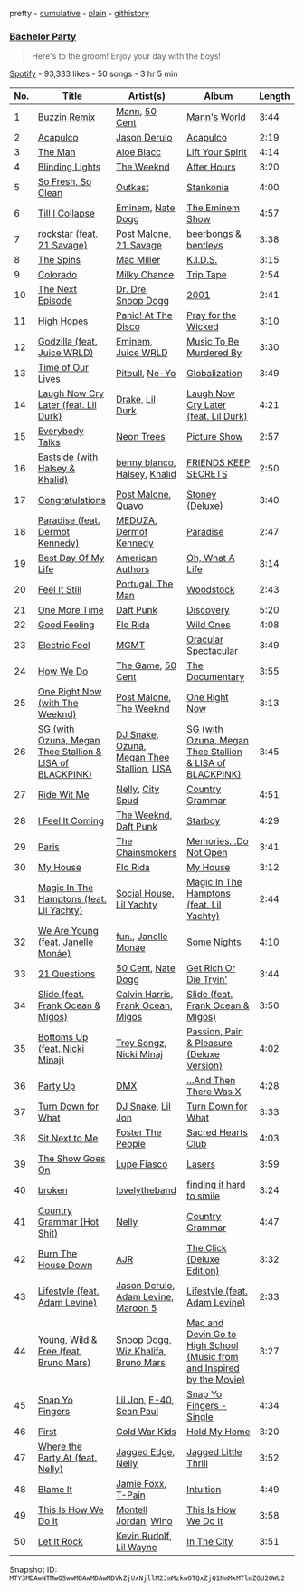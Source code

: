 pretty - [cumulative](/playlists/cumulative/37i9dQZF1DX2pto11EMGQc.md) - [plain](/playlists/plain/37i9dQZF1DX2pto11EMGQc) - [githistory](https://github.githistory.xyz/mackorone/spotify-playlist-archive/blob/main/playlists/plain/37i9dQZF1DX2pto11EMGQc)

### [Bachelor Party](https://open.spotify.com/playlist/37i9dQZF1DX2pto11EMGQc)

> Here's to the groom! Enjoy your day with the boys!

[Spotify](https://open.spotify.com/user/spotify) - 93,333 likes - 50 songs - 3 hr 5 min

| No. | Title | Artist(s) | Album | Length |
|---|---|---|---|---|
| 1 | [Buzzin Remix](https://open.spotify.com/track/7BmI4hAj6dXIQgA77ZlOzm) | [Mann](https://open.spotify.com/artist/3sAHunotiQdUXKSsFj5KUg), [50 Cent](https://open.spotify.com/artist/3q7HBObVc0L8jNeTe5Gofh) | [Mann's World](https://open.spotify.com/album/2yip0DrYSHtCeNqLf1LIxF) | 3:44 |
| 2 | [Acapulco](https://open.spotify.com/track/3eJH2nAjvNXdmPfBkALiPZ) | [Jason Derulo](https://open.spotify.com/artist/07YZf4WDAMNwqr4jfgOZ8y) | [Acapulco](https://open.spotify.com/album/76f2Wq7QxiHImxzsYwiXWW) | 2:19 |
| 3 | [The Man](https://open.spotify.com/track/2stPxcgjdSImK7Gizl8ZUN) | [Aloe Blacc](https://open.spotify.com/artist/0id62QV2SZZfvBn9xpmuCl) | [Lift Your Spirit](https://open.spotify.com/album/14JRI2yc9nKosojndoQxTv) | 4:14 |
| 4 | [Blinding Lights](https://open.spotify.com/track/0VjIjW4GlUZAMYd2vXMi3b) | [The Weeknd](https://open.spotify.com/artist/1Xyo4u8uXC1ZmMpatF05PJ) | [After Hours](https://open.spotify.com/album/4yP0hdKOZPNshxUOjY0cZj) | 3:20 |
| 5 | [So Fresh, So Clean](https://open.spotify.com/track/6glsMWIMIxQ4BedzLqGVi4) | [Outkast](https://open.spotify.com/artist/1G9G7WwrXka3Z1r7aIDjI7) | [Stankonia](https://open.spotify.com/album/2tm3Ht61kqqRZtIYsBjxEj) | 4:00 |
| 6 | [Till I Collapse](https://open.spotify.com/track/4xkOaSrkexMciUUogZKVTS) | [Eminem](https://open.spotify.com/artist/7dGJo4pcD2V6oG8kP0tJRR), [Nate Dogg](https://open.spotify.com/artist/1Oa0bMld0A3u5OTYfMzp5h) | [The Eminem Show](https://open.spotify.com/album/2cWBwpqMsDJC1ZUwz813lo) | 4:57 |
| 7 | [rockstar \(feat\. 21 Savage\)](https://open.spotify.com/track/0e7ipj03S05BNilyu5bRzt) | [Post Malone](https://open.spotify.com/artist/246dkjvS1zLTtiykXe5h60), [21 Savage](https://open.spotify.com/artist/1URnnhqYAYcrqrcwql10ft) | [beerbongs & bentleys](https://open.spotify.com/album/6trNtQUgC8cgbWcqoMYkOR) | 3:38 |
| 8 | [The Spins](https://open.spotify.com/track/51pshtuYkgUQnt5huMPbKL) | [Mac Miller](https://open.spotify.com/artist/4LLpKhyESsyAXpc4laK94U) | [K.I.D.S.](https://open.spotify.com/album/0WzOtZBpXvWdNdH7hCJ4qo) | 3:15 |
| 9 | [Colorado](https://open.spotify.com/track/35iR1qzexmbcUSgA01S4gI) | [Milky Chance](https://open.spotify.com/artist/1hzfo8twXdOegF3xireCYs) | [Trip Tape](https://open.spotify.com/album/707cK3j40hIquI15sOcYXP) | 2:54 |
| 10 | [The Next Episode](https://open.spotify.com/track/4LwU4Vp6od3Sb08CsP99GC) | [Dr\. Dre](https://open.spotify.com/artist/6DPYiyq5kWVQS4RGwxzPC7), [Snoop Dogg](https://open.spotify.com/artist/7hJcb9fa4alzcOq3EaNPoG) | [2001](https://open.spotify.com/album/7q2B4M5EiBkqrlsNW8lB7N) | 2:41 |
| 11 | [High Hopes](https://open.spotify.com/track/1rqqCSm0Qe4I9rUvWncaom) | [Panic! At The Disco](https://open.spotify.com/artist/20JZFwl6HVl6yg8a4H3ZqK) | [Pray for the Wicked](https://open.spotify.com/album/6ApYSpXF8GxZAgBTHDzYge) | 3:10 |
| 12 | [Godzilla \(feat\. Juice WRLD\)](https://open.spotify.com/track/7FIWs0pqAYbP91WWM0vlTQ) | [Eminem](https://open.spotify.com/artist/7dGJo4pcD2V6oG8kP0tJRR), [Juice WRLD](https://open.spotify.com/artist/4MCBfE4596Uoi2O4DtmEMz) | [Music To Be Murdered By](https://open.spotify.com/album/4otkd9As6YaxxEkIjXPiZ6) | 3:30 |
| 13 | [Time of Our Lives](https://open.spotify.com/track/2bJvI42r8EF3wxjOuDav4r) | [Pitbull](https://open.spotify.com/artist/0TnOYISbd1XYRBk9myaseg), [Ne\-Yo](https://open.spotify.com/artist/21E3waRsmPlU7jZsS13rcj) | [Globalization](https://open.spotify.com/album/4EUf4YyNjuXypWY6W5wEDm) | 3:49 |
| 14 | [Laugh Now Cry Later \(feat\. Lil Durk\)](https://open.spotify.com/track/2SAqBLGA283SUiwJ3xOUVI) | [Drake](https://open.spotify.com/artist/3TVXtAsR1Inumwj472S9r4), [Lil Durk](https://open.spotify.com/artist/3hcs9uc56yIGFCSy9leWe7) | [Laugh Now Cry Later \(feat\. Lil Durk\)](https://open.spotify.com/album/0qGdc7fNq9RNIPEzZufa43) | 4:21 |
| 15 | [Everybody Talks](https://open.spotify.com/track/2iUmqdfGZcHIhS3b9E9EWq) | [Neon Trees](https://open.spotify.com/artist/0RpddSzUHfncUWNJXKOsjy) | [Picture Show](https://open.spotify.com/album/0uRFz92JmjwDbZbB7hEBIr) | 2:57 |
| 16 | [Eastside \(with Halsey & Khalid\)](https://open.spotify.com/track/7FGq80cy8juXBCD2nrqdWU) | [benny blanco](https://open.spotify.com/artist/5CiGnKThu5ctn9pBxv7DGa), [Halsey](https://open.spotify.com/artist/26VFTg2z8YR0cCuwLzESi2), [Khalid](https://open.spotify.com/artist/6LuN9FCkKOj5PcnpouEgny) | [FRIENDS KEEP SECRETS](https://open.spotify.com/album/7dQ734EW0iLvQfF6vBFNiZ) | 2:50 |
| 17 | [Congratulations](https://open.spotify.com/track/3a1lNhkSLSkpJE4MSHpDu9) | [Post Malone](https://open.spotify.com/artist/246dkjvS1zLTtiykXe5h60), [Quavo](https://open.spotify.com/artist/0VRj0yCOv2FXJNP47XQnx5) | [Stoney \(Deluxe\)](https://open.spotify.com/album/5s0rmjP8XOPhP6HhqOhuyC) | 3:40 |
| 18 | [Paradise \(feat\. Dermot Kennedy\)](https://open.spotify.com/track/6ft4hAq6yde8jPZY2i5zLr) | [MEDUZA](https://open.spotify.com/artist/0xRXCcSX89eobfrshSVdyu), [Dermot Kennedy](https://open.spotify.com/artist/5KNNVgR6LBIABRIomyCwKJ) | [Paradise](https://open.spotify.com/album/15sy3XQFShOFiDpKoxByyA) | 2:47 |
| 19 | [Best Day Of My Life](https://open.spotify.com/track/5Hroj5K7vLpIG4FNCRIjbP) | [American Authors](https://open.spotify.com/artist/0MlOPi3zIDMVrfA9R04Fe3) | [Oh, What A Life](https://open.spotify.com/album/0V4laGZGshNCpurfIdUhHv) | 3:14 |
| 20 | [Feel It Still](https://open.spotify.com/track/6QgjcU0zLnzq5OrUoSZ3OK) | [Portugal\. The Man](https://open.spotify.com/artist/4kI8Ie27vjvonwaB2ePh8T) | [Woodstock](https://open.spotify.com/album/4VzzEviJGYUtAeSsJlI9QB) | 2:43 |
| 21 | [One More Time](https://open.spotify.com/track/0DiWol3AO6WpXZgp0goxAV) | [Daft Punk](https://open.spotify.com/artist/4tZwfgrHOc3mvqYlEYSvVi) | [Discovery](https://open.spotify.com/album/2noRn2Aes5aoNVsU6iWThc) | 5:20 |
| 22 | [Good Feeling](https://open.spotify.com/track/2LEF1A8DOZ9wRYikWgVlZ8) | [Flo Rida](https://open.spotify.com/artist/0jnsk9HBra6NMjO2oANoPY) | [Wild Ones](https://open.spotify.com/album/7eLwoxxWs6lfkVYJGkGNbk) | 4:08 |
| 23 | [Electric Feel](https://open.spotify.com/track/3FtYbEfBqAlGO46NUDQSAt) | [MGMT](https://open.spotify.com/artist/0SwO7SWeDHJijQ3XNS7xEE) | [Oracular Spectacular](https://open.spotify.com/album/6mm1Skz3JE6AXneya9Nyiv) | 3:49 |
| 24 | [How We Do](https://open.spotify.com/track/4PmMVdIFpJTB9WQbmILf4p) | [The Game](https://open.spotify.com/artist/0NbfKEOTQCcwd6o7wSDOHI), [50 Cent](https://open.spotify.com/artist/3q7HBObVc0L8jNeTe5Gofh) | [The Documentary](https://open.spotify.com/album/4PrPbmm0gKvaD3rerOXFg8) | 3:55 |
| 25 | [One Right Now \(with The Weeknd\)](https://open.spotify.com/track/00Blm7zeNqgYLPtW6zg8cj) | [Post Malone](https://open.spotify.com/artist/246dkjvS1zLTtiykXe5h60), [The Weeknd](https://open.spotify.com/artist/1Xyo4u8uXC1ZmMpatF05PJ) | [One Right Now](https://open.spotify.com/album/6fgSKdHloRioPrZ9oJC7FH) | 3:13 |
| 26 | [SG \(with Ozuna, Megan Thee Stallion & LISA of BLACKPINK\)](https://open.spotify.com/track/6IPNp9PfaEqrzotY47TIWy) | [DJ Snake](https://open.spotify.com/artist/540vIaP2JwjQb9dm3aArA4), [Ozuna](https://open.spotify.com/artist/1i8SpTcr7yvPOmcqrbnVXY), [Megan Thee Stallion](https://open.spotify.com/artist/181bsRPaVXVlUKXrxwZfHK), [LISA](https://open.spotify.com/artist/5L1lO4eRHmJ7a0Q6csE5cT) | [SG \(with Ozuna, Megan Thee Stallion & LISA of BLACKPINK\)](https://open.spotify.com/album/2TGtXG18s21Q1jnY2TC39M) | 3:45 |
| 27 | [Ride Wit Me](https://open.spotify.com/track/3Gf5nttwcX9aaSQXRWidEZ) | [Nelly](https://open.spotify.com/artist/2gBjLmx6zQnFGQJCAQpRgw), [City Spud](https://open.spotify.com/artist/3L2SIGZah4QZSvN4wC8rHl) | [Country Grammar](https://open.spotify.com/album/5v7Icroz1sQsK2sQyLrWzE) | 4:51 |
| 28 | [I Feel It Coming](https://open.spotify.com/track/5GXAXm5YOmYT0kL5jHvYBt) | [The Weeknd](https://open.spotify.com/artist/1Xyo4u8uXC1ZmMpatF05PJ), [Daft Punk](https://open.spotify.com/artist/4tZwfgrHOc3mvqYlEYSvVi) | [Starboy](https://open.spotify.com/album/4AdZV63ycxFLF6Hcol0QnB) | 4:29 |
| 29 | [Paris](https://open.spotify.com/track/72jbDTw1piOOj770jWNeaG) | [The Chainsmokers](https://open.spotify.com/artist/69GGBxA162lTqCwzJG5jLp) | [Memories...Do Not Open](https://open.spotify.com/album/4JPguzRps3kuWDD5GS6oXr) | 3:41 |
| 30 | [My House](https://open.spotify.com/track/6Knv6wdA0luoMUuuoYi2i1) | [Flo Rida](https://open.spotify.com/artist/0jnsk9HBra6NMjO2oANoPY) | [My House](https://open.spotify.com/album/5lkNnHVlnCCCV304t89wOH) | 3:12 |
| 31 | [Magic In The Hamptons \(feat\. Lil Yachty\)](https://open.spotify.com/track/2Yer0p7uB2lVBUAtANuuQp) | [Social House](https://open.spotify.com/artist/5UjifI1TYefXWn9GdqDOHl), [Lil Yachty](https://open.spotify.com/artist/6icQOAFXDZKsumw3YXyusw) | [Magic In The Hamptons \(feat\. Lil Yachty\)](https://open.spotify.com/album/3p81zUBFZ3zdzxceXKeVSK) | 2:44 |
| 32 | [We Are Young \(feat\. Janelle Monáe\)](https://open.spotify.com/track/7a86XRg84qjasly9f6bPSD) | [fun.](https://open.spotify.com/artist/5nCi3BB41mBaMH9gfr6Su0), [Janelle Monáe](https://open.spotify.com/artist/6ueGR6SWhUJfvEhqkvMsVs) | [Some Nights](https://open.spotify.com/album/7iycyHwOW2plljYIK6I1Zo) | 4:10 |
| 33 | [21 Questions](https://open.spotify.com/track/41bIQPBE1lFN0mmw6Lmssz) | [50 Cent](https://open.spotify.com/artist/3q7HBObVc0L8jNeTe5Gofh), [Nate Dogg](https://open.spotify.com/artist/1Oa0bMld0A3u5OTYfMzp5h) | [Get Rich Or Die Tryin'](https://open.spotify.com/album/4ycNE7y1rp5215g1kkqk1P) | 3:44 |
| 34 | [Slide \(feat\. Frank Ocean & Migos\)](https://open.spotify.com/track/6gpcs5eMhJwax4mIfKDYQk) | [Calvin Harris](https://open.spotify.com/artist/7CajNmpbOovFoOoasH2HaY), [Frank Ocean](https://open.spotify.com/artist/2h93pZq0e7k5yf4dywlkpM), [Migos](https://open.spotify.com/artist/6oMuImdp5ZcFhWP0ESe6mG) | [Slide \(feat\. Frank Ocean & Migos\)](https://open.spotify.com/album/1UIlzhqJLiA3f6OVw7QKn6) | 3:50 |
| 35 | [Bottoms Up \(feat\. Nicki Minaj\)](https://open.spotify.com/track/4AYX69oFP3UOS1CFmV9UfO) | [Trey Songz](https://open.spotify.com/artist/2iojnBLj0qIMiKPvVhLnsH), [Nicki Minaj](https://open.spotify.com/artist/0hCNtLu0JehylgoiP8L4Gh) | [Passion, Pain & Pleasure \(Deluxe Version\)](https://open.spotify.com/album/3sDoSYf2AKB2IegZmkISGD) | 4:02 |
| 36 | [Party Up](https://open.spotify.com/track/0LWkaEyQRkF0XAms8Bg1fC) | [DMX](https://open.spotify.com/artist/1HwM5zlC5qNWhJtM00yXzG) | [...And Then There Was X](https://open.spotify.com/album/62l3f8u6j9eyDhuxsZA2iH) | 4:28 |
| 37 | [Turn Down for What](https://open.spotify.com/track/67awxiNHNyjMXhVgsHuIrs) | [DJ Snake](https://open.spotify.com/artist/540vIaP2JwjQb9dm3aArA4), [Lil Jon](https://open.spotify.com/artist/7sfl4Xt5KmfyDs2T3SVSMK) | [Turn Down for What](https://open.spotify.com/album/3zo0Hxh9rjJsdw2JAKReE3) | 3:33 |
| 38 | [Sit Next to Me](https://open.spotify.com/track/4BdGO1CaObRD4La9l5Zanz) | [Foster The People](https://open.spotify.com/artist/7gP3bB2nilZXLfPHJhMdvc) | [Sacred Hearts Club](https://open.spotify.com/album/5lFvZh6pCTJzr9UStebyCF) | 4:03 |
| 39 | [The Show Goes On](https://open.spotify.com/track/4NTWZqvfQTlOMitlVn6tew) | [Lupe Fiasco](https://open.spotify.com/artist/01QTIT5P1pFP3QnnFSdsJf) | [Lasers](https://open.spotify.com/album/1j0apvEvaWbTmlZpKsfr2D) | 3:59 |
| 40 | [broken](https://open.spotify.com/track/6XcfKZvJio9Z0fQy11GnNX) | [lovelytheband](https://open.spotify.com/artist/4KJ6jujcNPzOyhdNoiNftp) | [finding it hard to smile](https://open.spotify.com/album/2AbPwLvpR0FwpqGt4ZY1q4) | 3:24 |
| 41 | [Country Grammar \(Hot Shit\)](https://open.spotify.com/track/3wMUvT6eIw2L5cZFG1yH9j) | [Nelly](https://open.spotify.com/artist/2gBjLmx6zQnFGQJCAQpRgw) | [Country Grammar](https://open.spotify.com/album/5v7Icroz1sQsK2sQyLrWzE) | 4:47 |
| 42 | [Burn The House Down](https://open.spotify.com/track/0TkJIyL69RAUIbNwGub6uR) | [AJR](https://open.spotify.com/artist/6s22t5Y3prQHyaHWUN1R1C) | [The Click \(Deluxe Edition\)](https://open.spotify.com/album/51iPchT1rPmDNT5FYGoPn5) | 3:32 |
| 43 | [Lifestyle \(feat\. Adam Levine\)](https://open.spotify.com/track/0osvOdeD3YXZiWkT8MKolJ) | [Jason Derulo](https://open.spotify.com/artist/07YZf4WDAMNwqr4jfgOZ8y), [Adam Levine](https://open.spotify.com/artist/4bYPcJP5jwMhSivRcqie2n), [Maroon 5](https://open.spotify.com/artist/04gDigrS5kc9YWfZHwBETP) | [Lifestyle \(feat\. Adam Levine\)](https://open.spotify.com/album/0SNj1uja6FAoffAMOTdlLy) | 2:33 |
| 44 | [Young, Wild & Free \(feat\. Bruno Mars\)](https://open.spotify.com/track/6YbhspuOar1D9WSSnfe7ds) | [Snoop Dogg](https://open.spotify.com/artist/7hJcb9fa4alzcOq3EaNPoG), [Wiz Khalifa](https://open.spotify.com/artist/137W8MRPWKqSmrBGDBFSop), [Bruno Mars](https://open.spotify.com/artist/0du5cEVh5yTK9QJze8zA0C) | [Mac and Devin Go to High School \(Music from and Inspired by the Movie\)](https://open.spotify.com/album/12pnVAswzLE6hArSl0bF0h) | 3:27 |
| 45 | [Snap Yo Fingers](https://open.spotify.com/track/6o3s08kk2fQI37vxGZDrJ1) | [Lil Jon](https://open.spotify.com/artist/7sfl4Xt5KmfyDs2T3SVSMK), [E\-40](https://open.spotify.com/artist/3crnzLy8R4lVwaigKEOz7V), [Sean Paul](https://open.spotify.com/artist/2ZVEnkCKF0ytNHpj9cLxte) | [Snap Yo Fingers \- Single](https://open.spotify.com/album/5ot3hAGLgvrmfZ3ddosFZf) | 4:34 |
| 46 | [First](https://open.spotify.com/track/3omXshBamrREltcf24gYDC) | [Cold War Kids](https://open.spotify.com/artist/6VDdCwrBM4qQaGxoAyxyJC) | [Hold My Home](https://open.spotify.com/album/2H09itV5a5yUcGyk9u9HwY) | 3:20 |
| 47 | [Where the Party At \(feat\. Nelly\)](https://open.spotify.com/track/5mNV8Mz59bzyuQ53gTw0c0) | [Jagged Edge](https://open.spotify.com/artist/7Aq8lpLMSt1Zxu56pe9bmp), [Nelly](https://open.spotify.com/artist/2gBjLmx6zQnFGQJCAQpRgw) | [Jagged Little Thrill](https://open.spotify.com/album/2LFRjzwf61Y7CIl54Kiq8j) | 3:52 |
| 48 | [Blame It](https://open.spotify.com/track/08uGhvS5MfBk7crUCpnjva) | [Jamie Foxx](https://open.spotify.com/artist/7LnaAXbDVIL75IVPnndf7w), [T\-Pain](https://open.spotify.com/artist/3aQeKQSyrW4qWr35idm0cy) | [Intuition](https://open.spotify.com/album/4Tk1gvdwy7TL3Ma2s9iZ9f) | 4:49 |
| 49 | [This Is How We Do It](https://open.spotify.com/track/6uQKuonTU8VKBz5SHZuQXD) | [Montell Jordan](https://open.spotify.com/artist/0iVrCROxeyon7MZUW3MfzT), [Wino](https://open.spotify.com/artist/2UEm3mXEPGyxeWQJYc8WSx) | [This Is How We Do It](https://open.spotify.com/album/4GZFWGyRE8SfRw8wEu3WoL) | 3:58 |
| 50 | [Let It Rock](https://open.spotify.com/track/6TrNRd98WksT9Kkmx9uj6R) | [Kevin Rudolf](https://open.spotify.com/artist/0Chxmm4XMM87mJOHvyiUzL), [Lil Wayne](https://open.spotify.com/artist/55Aa2cqylxrFIXC767Z865) | [In The City](https://open.spotify.com/album/5bHhH3k4p4ugORIb3q9BHd) | 3:51 |

Snapshot ID: `MTY3MDAwNTMwOSwwMDAwMDAwMDVkZjUxNjllM2JmMzkwOTQxZjQ1NmMxMTlmZGU2OWU2`
